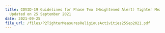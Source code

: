 ```yaml
---
title: COVID-19 Guidelines for Phase Two (Heightened Alert) Tighter Measures
  Updated on 25 September 2021
date: 2021-09-25
file_url: /files/P2TighterMeasuresReligiousActivities25Sep2021.pdf
---
```




